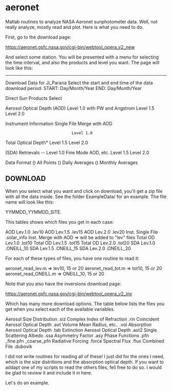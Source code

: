 aeronet
=======

Matlab routines to analyze NASA Aeronet sunphotometer data. Well, not
really analyze, mostly read and plot. Here is what you need to do.

First, go to the download page:

https://aeronet.gsfc.nasa.gov/cgi-bin/webtool_opera_v2_new

And select some station. You will be presented with a menu for
selecting the time interval, and also the products and level you
want. The page will look like this: 

------------------------------------------------------------
Download Data for Ji_Parana
Select the start and end time of the data download period:
START:	Day/Month/Year           END:	Day/Month/Year

Direct Sun Products	             Select

Aerosol Optical Depth (AOD)      Level 1.0 
with PW and Angstrom             Level 1.5 
                                 Level 2.0 

Instrument Information           Single File 
                                 Merge with AOD 

                                 Level 1.0
Total Optical Depth*             Level 1.5
                                 Level 2.0

(SDA) Retrievals --              Level 1.0
Fine Mode AOD, etc.              Level 1.5
                                 Level 2.0

Data Format
() All Points   () Daily Averages       () Monthly Averages

DOWNLOAD
------------------------------------------------------------

When you select what you want and click on download, you'll get a zip
file with all the data inside. See the folder ExampleData/ for an
example. The file name will look like this:

YYMMDD_YYMMDD_SITE.<something>

This tables shows which files you get in each case:

AOD Lev.1.0             <site id>.lev10
AOD Lev.1.5             <site id>.lev15
AOD Lev.2.0             <site id>.lev20
Inst. Single File       <site id>.solar_info
Inst. Merge with AOD    => will be added to "lev" files
Total OD Lev.1.0        <site id>.tot10
Total OD Lev.1.5        <site id>.tot15
Total OD Lev.2.0        <site id>.tot20
SDA Lev.1.0             <site id>.ONEILL_10
SDA Lev.1.5             <site id>.ONEILL_15
SDA Lev.2.0             <site id>.ONEILL_20

For each of these types of files, you have one routine to read it:

aeronet_read_lev.m => lev10, 15 or 20
aeronet_read_tot.m => tot10, 15 or 20
aeronet_read_ONEILL.m => ONEILL_10, 15 or 20

Note that you also have the inversions download page:

https://aeronet.gsfc.nasa.gov/cgi-bin/webtool_opera_v2_inv

Which has many more download options. The table below lists the files
you get when you select each of the available variables.

Aerosol Size Distribution	        <site id>.siz
Complex Index of Refraction	        <site id>.rin
Coincident Aerosol Optical Depth    <site id>.aot
Volume Mean Radius, etc..           <site id>.vol
Absorption Aerosol Optical Depth	<site id>.tab
Extinction Aerosol Optical Depth	<site id>.aot2
Single Scattering Albedo	        <site id>.ssa
Asymmetry Factor	                <site id>.asy
Phase Functions	                    <site id>.pfn
                                    <site id>_fine.pfn
 	                                <site id>_coarse_pfn
Radiative Forcing	                <site id>.force
Spectral Flux	                    <site id>.flux
Combined File                       <site id>.dubovik

I did not write routines for reading all of these! I just did for the
ones I need, which is the size distritions and the absorption optical
depth. If you want to addapt one of my scripts to read the others
files, fell free to do so. I would be glad to review it and include it
in here.

Let's do an example.

